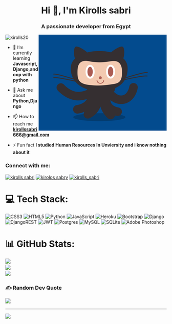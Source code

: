 <h1 align="center">Hi 👋, I'm Kirolls sabri</h1>
<h3 align="center">A passionate developer from Egypt</h3>
<img align="right" alt="coding" width="400" height="auto" src="https://raw.githubusercontent.com/aayushgoyal/aayushgoyal/master/github.gif" >
<p align="left"> <img src="https://komarev.com/ghpvc/?username=kirolls20&label=Profile%20views&color=0e75b6&style=flat" alt="kirolls20" /> </p>

- 🌱 I’m currently learning **Javascript,Django,and oop with python**

- 💬 Ask me about **Python,Django**

- 📫 How to reach me **kirollssabri666@gmail.com**

- ⚡ Fun fact **I studied Human Resources In Unviersity and i know nothing about it**

<h3 align="left">Connect with me:</h3>
<p align="left">
<a href="https://www.linkedin.com/in/kirolls-sabri-148ba7203/" target="blank"><img align="center" src="https://raw.githubusercontent.com/rahuldkjain/github-profile-readme-generator/master/src/images/icons/Social/linked-in-alt.svg" alt="kirolls sabri" height="30" width="40" /></a>
<a href="https://fb.com/kirolos sabry" target="blank"><img align="center" src="https://raw.githubusercontent.com/rahuldkjain/github-profile-readme-generator/master/src/images/icons/Social/facebook.svg" alt="kirolos sabry" height="30" width="40" /></a>
<a href="https://instagram.com/kirolls_sabri" target="blank"><img align="center" src="https://raw.githubusercontent.com/rahuldkjain/github-profile-readme-generator/master/src/images/icons/Social/instagram.svg" alt="kirolls_sabri" height="30" width="40" /></a>
</p>

# 💻 Tech Stack:
![CSS3](https://img.shields.io/badge/css3-%231572B6.svg?style=plastic&logo=css3&logoColor=white) ![HTML5](https://img.shields.io/badge/html5-%23E34F26.svg?style=plastic&logo=html5&logoColor=white) ![Python](https://img.shields.io/badge/python-3670A0?style=plastic&logo=python&logoColor=ffdd54) ![JavaScript](https://img.shields.io/badge/javascript-%23323330.svg?style=plastic&logo=javascript&logoColor=%23F7DF1E) ![Heroku](https://img.shields.io/badge/heroku-%23430098.svg?style=plastic&logo=heroku&logoColor=white) ![Bootstrap](https://img.shields.io/badge/bootstrap-%23563D7C.svg?style=plastic&logo=bootstrap&logoColor=white) ![Django](https://img.shields.io/badge/django-%23092E20.svg?style=plastic&logo=django&logoColor=white) ![DjangoREST](https://img.shields.io/badge/DJANGO-REST-ff1709?style=plastic&logo=django&logoColor=white&color=ff1709&labelColor=gray) ![JWT](https://img.shields.io/badge/JWT-black?style=plastic&logo=JSON%20web%20tokens) ![Postgres](https://img.shields.io/badge/postgres-%23316192.svg?style=plastic&logo=postgresql&logoColor=white) ![MySQL](https://img.shields.io/badge/mysql-%2300f.svg?style=plastic&logo=mysql&logoColor=white) ![SQLite](https://img.shields.io/badge/sqlite-%2307405e.svg?style=plastic&logo=sqlite&logoColor=white) ![Adobe Photoshop](https://img.shields.io/badge/adobephotoshop-%2331A8FF.svg?style=plastic&logo=adobephotoshop&logoColor=white)
# 📊 GitHub Stats:
![](https://github-readme-stats.vercel.app/api?username=Kirolls20&theme=highcontrast&hide_border=true&include_all_commits=true&count_private=true)<br/>
![](https://github-readme-streak-stats.herokuapp.com/?user=Kirolls20&theme=highcontrast&hide_border=true)<br/>
![](https://github-readme-stats.vercel.app/api/top-langs/?username=Kirolls20&theme=highcontrast&hide_border=true&include_all_commits=true&count_private=true&layout=compact)

### ✍️ Random Dev Quote
![](https://quotes-github-readme.vercel.app/api?type=vetical&theme=gruvbox)

---
[![](https://visitcount.itsvg.in/api?id=Kirolls20&icon=7&color=0)](https://visitcount.itsvg.in)

